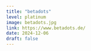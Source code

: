 ```yaml
---
title: "betadots"
level: platinum
image: betadots.jpg
link: https://www.betadots.de/
date: 2024-12-06
draft: false
---
```

